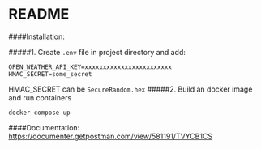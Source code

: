 # README

####Installation:

#####1. Create `.env` file in project directory and add:
```
OPEN_WEATHER_API_KEY=xxxxxxxxxxxxxxxxxxxxxxxx
HMAC_SECRET=some_secret
```
HMAC_SECRET can be `SecureRandom.hex`
#####2. Build an docker image and run containers
```
docker-compose up
```

####Documentation:
https://documenter.getpostman.com/view/581191/TVYCB1CS
